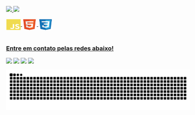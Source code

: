 <div>
  <a href="https://github.com/als-samara">
  <img height="180em" src="https://github-readme-stats.vercel.app/api?username=als-samara&show_icons=true&theme=tokyonight&include_all_commits=true&count_private=true"/>
  <img height="180em" src="https://github-readme-stats.vercel.app/api/top-langs/?username=als-samara&layout=compact&langs_count=6&theme=tokyonight"/>
</div>
<div style="display: inline_block"><br>
  <img align="center" alt="Js" height="30" width="40" src="https://raw.githubusercontent.com/devicons/devicon/master/icons/javascript/javascript-plain.svg">
  <img align="center" alt="HTML" height="30" width="40" src="https://raw.githubusercontent.com/devicons/devicon/master/icons/html5/html5-original.svg">
  <img align="center" alt="CSS" height="30" width="40" src="https://raw.githubusercontent.com/devicons/devicon/master/icons/css3/css3-original.svg">
</div>
 
 <br>
 
  ### Entre em contato pelas redes abaixo!
 
<div> 
  <a href = "mailto:samaraalmeida379@gmail.com"><img src="https://img.shields.io/badge/Gmail-D14836?style=for-the-badge&logo=gmail&logoColor=white" target="_blank"></a>
   <a href="https://instagram.com/als-samara" target="_blank"><img src="https://img.shields.io/badge/-Instagram-%23E4405F?style=for-the-badge&logo=instagram&logoColor=white" target="_blank"></a>
  <a href="https://www.linkedin.com/in/samara-almeida-als/" target="_blank"><img src="https://img.shields.io/badge/-LinkedIn-%230077B5?style=for-the-badge&logo=linkedin&logoColor=white" target="_blank"></a> 
    <a href="https://api.whatsapp.com/send/?phone=5511977458347&text&type=phone_number&app_absent=0" target="_blank"><img src="https://img.shields.io/badge/WhatsApp-25D366?style=for-the-badge&logo=whatsapp&logoColor=white" target="_blank"></a>

 
  ![Snake animation](https://github.com/als-samara/als-samara/blob/output/github-contribution-grid-snake.svg)


</div>
